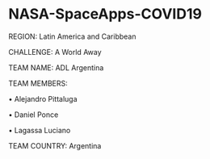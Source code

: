# NASA-SpaceApps-COVID19

REGION: Latin America and Caribbean


CHALLENGE: A World Away


TEAM NAME: ADL Argentina


TEAM MEMBERS:

 • Alejandro Pittaluga

 • Daniel Ponce

 • Lagassa Luciano


TEAM COUNTRY: Argentina

